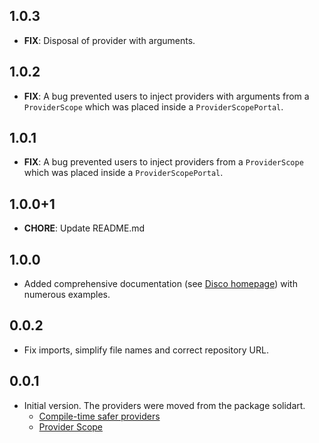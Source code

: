 ## 1.0.3

- **FIX**: Disposal of provider with arguments.

## 1.0.2

- **FIX**: A bug prevented users to inject providers with arguments from a `ProviderScope` which was placed inside a `ProviderScopePortal`.

## 1.0.1

- **FIX**: A bug prevented users to inject providers from a `ProviderScope` which was placed inside a `ProviderScopePortal`.

## 1.0.0+1

- **CHORE**: Update README.md

## 1.0.0

- Added comprehensive documentation (see [Disco homepage](https://disco.mariuti.com)) with numerous examples.

## 0.0.2

- Fix imports, simplify file names and correct repository URL.

## 0.0.1

- Initial version. The providers were moved from the package solidart.
  - [Compile-time safer providers](https://github.com/nank1ro/solidart/pull/101)
  - [Provider Scope](https://github.com/nank1ro/solidart/pull/103)
